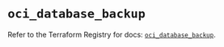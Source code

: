 # `oci_database_backup`

Refer to the Terraform Registry for docs: [`oci_database_backup`](https://registry.terraform.io/providers/hashicorp/oci/7.19.0/docs/resources/database_backup).
